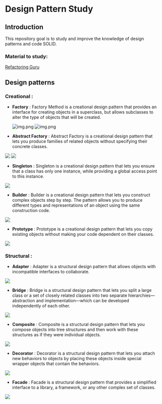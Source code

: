 # Design Pattern Study


## Introduction

This repository goal is to study and improve the knowledge of design patterns and code SOLID.


### Material to study: 

[Refactoring Guru](https://refactoring.guru/design-patterns)

## Design patterns 

### Creational :
- **Factory** : Factory Method is a creational design pattern that provides an interface for creating objects in a superclass, but allows subclasses to alter the type of objects that will be created.

    ![img.png](Images/img.png)
    ![img.png](Images/img2.png)

  
- **Abstract Factory** : Abstract Factory is a creational design pattern that lets you produce families of related objects without specifying their concrete classes.

![](Images/iphone-full.jpg)
![](Images/services.jpg)

- **Singleton** : Singleton is a creational design pattern that lets you ensure that a class has only one instance, while providing a global access point to this instance.

![](Images/connectionPool.jpg)

- **Builder** : Builder is a creational design pattern that lets you construct complex objects step by step. The pattern allows you to produce different types and representations of an object using the same construction code.

![](Images/meal-after.jpg)

- **Prototype** : Prototype is a creational design pattern that lets you copy existing objects without making your code dependent on their classes.

![](Images/cloneBuilder.jpg)

### Structural :

- **Adapter** : Adapter is a structural design pattern that allows objects with incompatible interfaces to collaborate.

![](Images/hdmi-after.jpg)

- **Bridge** : Bridge is a structural design pattern that lets you split a large class or a set of closely related classes into two separate hierarchies—abstraction and implementation—which can be developed independently of each other.

![](Images/services-after.jpg)

- **Composite** : Composite is a structural design pattern that lets you compose objects into tree structures and then work with these structures as if they were individual objects.

![](Images/folders.jpg)

- **Decorator** : Decorator is a structural design pattern that lets you attach new behaviors to objects by placing these objects inside special wrapper objects that contain the behaviors.

![](Images/coffeeshop.jpg)

- **Facade** : Facade is a structural design pattern that provides a simplified interface to a library, a framework, or any other complex set of classes.

![](Images/callCenter-after.jpg)
